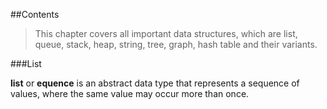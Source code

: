 ##Contents
>This chapter covers all important data structures, which are list, queue, stack, heap, string, tree, graph, hash table and their variants. 

###List

**list** or __equence__ is an abstract data type that represents a sequence of values, where the same value may occur more than once.




 
